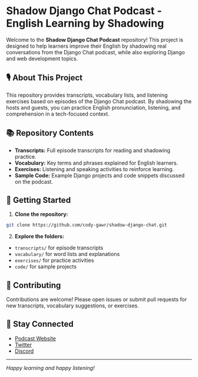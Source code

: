 # Shadow Django Chat Podcast - English Learning by Shadowing

Welcome to the **Shadow Django Chat Podcast** repository! This project is designed to help learners improve their English by shadowing real conversations from the Django Chat podcast, while also exploring Django and web development topics.

## 🎙️ About This Project

This repository provides transcripts, vocabulary lists, and listening exercises based on episodes of the Django Chat podcast. By shadowing the hosts and guests, you can practice English pronunciation, listening, and comprehension in a tech-focused context.

## 📚 Repository Contents

- **Transcripts:** Full episode transcripts for reading and shadowing practice.
- **Vocabulary:** Key terms and phrases explained for English learners.
- **Exercises:** Listening and speaking activities to reinforce learning.
- **Sample Code:** Example Django projects and code snippets discussed on the podcast.

## 🚀 Getting Started

1. **Clone the repository:**

```bash
git clone https://github.com/cody-gawr/shadow-django-chat.git
```

2. **Explore the folders:**

- `transcripts/` for episode transcripts
- `vocabulary/` for word lists and explanations
- `exercises/` for practice activities
- `code/` for sample projects

## 🤝 Contributing

Contributions are welcome! Please open issues or submit pull requests for new transcripts, vocabulary suggestions, or exercises.

## 📢 Stay Connected

- [Podcast Website](#)
- [Twitter](#)
- [Discord](#)

---

_Happy learning and happy listening!_
